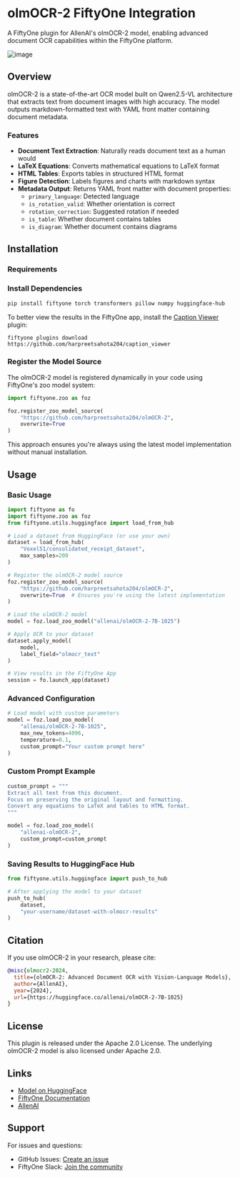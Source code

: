 # olmOCR-2 FiftyOne Integration

A FiftyOne plugin for AllenAI's olmOCR-2 model, enabling advanced document OCR capabilities within the FiftyOne platform.

![image](olmocr2_fo.gif)

## Overview

olmOCR-2 is a state-of-the-art OCR model built on Qwen2.5-VL architecture that extracts text from document images with high accuracy. The model outputs markdown-formatted text with YAML front matter containing document metadata.

### Features

- **Document Text Extraction**: Naturally reads document text as a human would
- **LaTeX Equations**: Converts mathematical equations to LaTeX format
- **HTML Tables**: Exports tables in structured HTML format
- **Figure Detection**: Labels figures and charts with markdown syntax
- **Metadata Output**: Returns YAML front matter with document properties:
  - `primary_language`: Detected language
  - `is_rotation_valid`: Whether orientation is correct
  - `rotation_correction`: Suggested rotation if needed
  - `is_table`: Whether document contains tables
  - `is_diagram`: Whether document contains diagrams

## Installation

### Requirements

### Install Dependencies

```bash
pip install fiftyone torch transformers pillow numpy huggingface-hub
```

To better view the results in the FiftyOne app, install the [Caption Viewer](https://github.com/harpreetsahota204/caption_viewer) plugin:

`fiftyone plugins download https://github.com/harpreetsahota204/caption_viewer`

### Register the Model Source

The olmOCR-2 model is registered dynamically in your code using FiftyOne's zoo model system:

```python
import fiftyone.zoo as foz

foz.register_zoo_model_source(
    "https://github.com/harpreetsahota204/olmOCR-2",
    overwrite=True
)
```

This approach ensures you're always using the latest model implementation without manual installation.

## Usage

### Basic Usage

```python
import fiftyone as fo
import fiftyone.zoo as foz
from fiftyone.utils.huggingface import load_from_hub

# Load a dataset from HuggingFace (or use your own)
dataset = load_from_hub(
    "Voxel51/consolidated_receipt_dataset",
    max_samples=200
)

# Register the olmOCR-2 model source
foz.register_zoo_model_source(
    "https://github.com/harpreetsahota204/olmOCR-2",
    overwrite=True  # Ensures you're using the latest implementation
)

# Load the olmOCR-2 model
model = foz.load_zoo_model("allenai/olmOCR-2-7B-1025")

# Apply OCR to your dataset
dataset.apply_model(
    model,
    label_field="olmocr_text"
)

# View results in the FiftyOne App
session = fo.launch_app(dataset)
```

### Advanced Configuration

```python
# Load model with custom parameters
model = foz.load_zoo_model(
    "allenai/olmOCR-2-7B-1025",
    max_new_tokens=4096,
    temperature=0.1,
    custom_prompt="Your custom prompt here"
)
```

### Custom Prompt Example

```python
custom_prompt = """
Extract all text from this document. 
Focus on preserving the original layout and formatting.
Convert any equations to LaTeX and tables to HTML format.
"""

model = foz.load_zoo_model(
    "allenai-olmOCR-2",
    custom_prompt=custom_prompt
)
```

### Saving Results to HuggingFace Hub

```python
from fiftyone.utils.huggingface import push_to_hub

# After applying the model to your dataset
push_to_hub(
    dataset,
    "your-username/dataset-with-olmocr-results"
)
```


## Citation

If you use olmOCR-2 in your research, please cite:

```bibtex
@misc{olmocr2-2024,
  title={olmOCR-2: Advanced Document OCR with Vision-Language Models},
  author={AllenAI},
  year={2024},
  url={https://huggingface.co/allenai/olmOCR-2-7B-1025}
}
```

## License

This plugin is released under the Apache 2.0 License. The underlying olmOCR-2 model is also licensed under Apache 2.0.

## Links

- [Model on HuggingFace](https://huggingface.co/allenai/olmOCR-2-7B-1025)
- [FiftyOne Documentation](https://docs.voxel51.com/)
- [AllenAI](https://allenai.org/)

## Support

For issues and questions:
- GitHub Issues: [Create an issue](https://github.com/your-repo/olmOCR-2/issues)
- FiftyOne Slack: [Join the community](https://slack.voxel51.com/)

